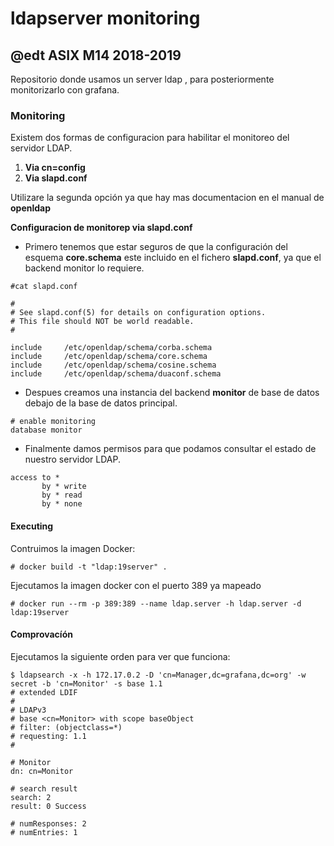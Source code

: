 # ldapserver monitoring

## @edt ASIX M14 2018-2019

Repositorio  donde usamos un server ldap , para posteriormente 
monitorizarlo con grafana.

### Monitoring

Existem dos formas de configuracion para habilitar el monitoreo del
servidor LDAP.

1. **Via cn=config**
2. **Via slapd.conf**

Utilizare la segunda opción ya que hay mas documentacion en el manual de **openldap**

**Configuracion de monitorep via slapd.conf**

- Primero tenemos que estar seguros de que la configuración del esquema  **core.schema**
este incluido en el fichero **slapd.conf**, ya que el backend monitor lo requiere.

```
#cat slapd.conf

#
# See slapd.conf(5) for details on configuration options.
# This file should NOT be world readable.
#

include		/etc/openldap/schema/corba.schema
include		/etc/openldap/schema/core.schema
include		/etc/openldap/schema/cosine.schema
include		/etc/openldap/schema/duaconf.schema

```

- Despues creamos una instancia del backend **monitor** de base de datos 
debajo de la base de datos principal.

```	
# enable monitoring
database monitor

```

- Finalmente damos permisos para que podamos consultar el estado de nuestro
servidor LDAP.

```
access to *
       by * write
       by * read
       by * none
```

#### Executing

Contruimos la imagen Docker:

```
# docker build -t "ldap:19server" .
```

Ejecutamos la imagen docker con el puerto 389 ya mapeado
```
# docker run --rm -p 389:389 --name ldap.server -h ldap.server -d ldap:19server
```
#### Comprovacíón 

Ejecutamos la siguiente orden para ver que funciona:

```
$ ldapsearch -x -h 172.17.0.2 -D 'cn=Manager,dc=grafana,dc=org' -w  secret -b 'cn=Monitor' -s base 1.1
# extended LDIF
#
# LDAPv3
# base <cn=Monitor> with scope baseObject
# filter: (objectclass=*)
# requesting: 1.1 
#

# Monitor
dn: cn=Monitor

# search result
search: 2
result: 0 Success

# numResponses: 2
# numEntries: 1

```



